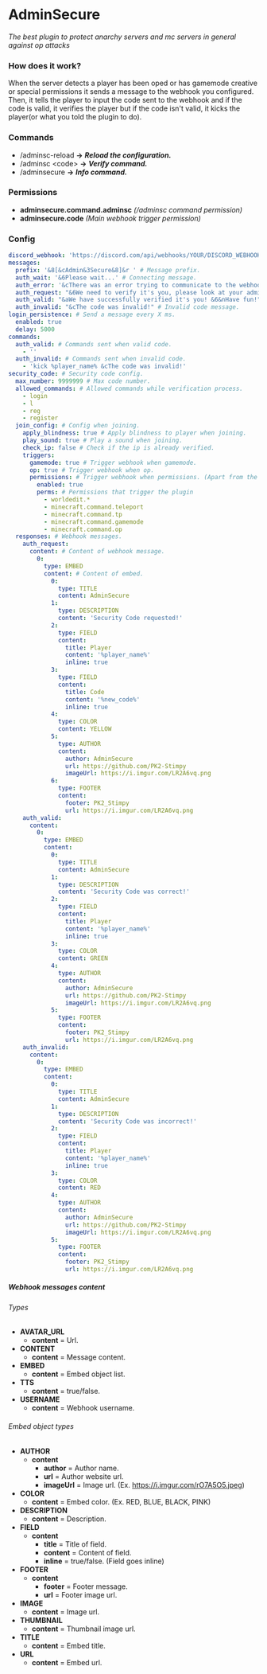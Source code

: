 # AdminSecure
_The best plugin to protect anarchy servers and mc servers in general against op attacks_

### How does it work?
When the server detects a player has been oped or has gamemode creative or special permissions it sends a message to the webhook you configured. Then, it tells the player to input the code sent to the webhook and if the code is valid, it verifies the player but if the code isn't valid, it kicks the player(or what you told the plugin to do).

### Commands
* /adminsc-reload **->** ***Reload the configuration.***
* /adminsc \<code> **->** ***Verify command.***
* /adminsecure **->** ***Info command.***

### Permissions
* **adminsecure.command.adminsc** *(/adminsc command permission)*
* **adminsecure.code** *(Main webhook trigger permission)*

### Config
```yaml
discord_webhook: 'https://discord.com/api/webhooks/YOUR/DISCORD_WEBHOOK_HERE' # Your discord webhook.
messages:
  prefix: '&8[&cAdmin&3Secure&8]&r ' # Message prefix.
  auth_wait: '&6Please wait...' # Connecting message.
  auth_error: '&cThere was an error trying to communicate to the webhook! Please rejoin or check config!' # Error message.
  auth_request: "&6We need to verify it's you, please look at your administration discord and put the following command &e/adminsc <code>" # Code request messsage.
  auth_valid: "&aWe have successfully verified it's you! &6&nHave fun!" # Valid code message.
  auth_invalid: "&cThe code was invalid!" # Invalid code message.
login_persistence: # Send a message every X ms.
  enabled: true
  delay: 5000
commands:
  auth_valid: # Commands sent when valid code.
    - ''
  auth_invalid: # Commands sent when invalid code.
    - 'kick %player_name% &cThe code was invalid!'
security_code: # Security code config.
  max_number: 9999999 # Max code number.
  allowed_commands: # Allowed commands while verification process.
    - login
    - l
    - reg
    - register
  join_config: # Config when joining.
    apply_blindness: true # Apply blindness to player when joining.
    play_sound: true # Play a sound when joining.
    check_ip: false # Check if the ip is already verified.
    triggers:
      gamemode: true # Trigger webhook when gamemode.
      op: true # Trigger webhook when op.
      permissions: # Trigger webhook when permissions. (Apart from the main one)
        enabled: true 
        perms: # Permissions that trigger the plugin
          - worldedit.*
          - minecraft.command.teleport
          - minecraft.command.tp
          - minecraft.command.gamemode
          - minecraft.command.op
  responses: # Webhook messages.
    auth_request:
      content: # Content of webhook message.
        0:
          type: EMBED
          content: # Content of embed.
            0:
              type: TITLE
              content: AdminSecure
            1:
              type: DESCRIPTION
              content: 'Security Code requested!'
            2:
              type: FIELD
              content:
                title: Player
                content: '%player_name%'
                inline: true
            3:
              type: FIELD
              content:
                title: Code
                content: '%new_code%'
                inline: true
            4:
              type: COLOR
              content: YELLOW
            5:
              type: AUTHOR
              content:
                author: AdminSecure
                url: https://github.com/PK2-Stimpy
                imageUrl: https://i.imgur.com/LR2A6vq.png
            6:
              type: FOOTER
              content:
                footer: PK2_Stimpy
                url: https://i.imgur.com/LR2A6vq.png
    auth_valid:
      content:
        0:
          type: EMBED
          content:
            0:
              type: TITLE
              content: AdminSecure
            1:
              type: DESCRIPTION
              content: 'Security Code was correct!'
            2:
              type: FIELD
              content:
                title: Player
                content: '%player_name%'
                inline: true
            3:
              type: COLOR
              content: GREEN
            4:
              type: AUTHOR
              content:
                author: AdminSecure
                url: https://github.com/PK2-Stimpy
                imageUrl: https://i.imgur.com/LR2A6vq.png
            5:
              type: FOOTER
              content:
                footer: PK2_Stimpy
                url: https://i.imgur.com/LR2A6vq.png
    auth_invalid:
      content:
        0:
          type: EMBED
          content:
            0:
              type: TITLE
              content: AdminSecure
            1:
              type: DESCRIPTION
              content: 'Security Code was incorrect!'
            2:
              type: FIELD
              content:
                title: Player
                content: '%player_name%'
                inline: true
            3:
              type: COLOR
              content: RED
            4:
              type: AUTHOR
              content:
                author: AdminSecure
                url: https://github.com/PK2-Stimpy
                imageUrl: https://i.imgur.com/LR2A6vq.png
            5:
              type: FOOTER
              content:
                footer: PK2_Stimpy
                url: https://i.imgur.com/LR2A6vq.png
```

##### Webhook messages content
###### Types
* **AVATAR_URL**
    * **content** = Url.
* **CONTENT**
    * **content** = Message content.
* **EMBED**
    * **content** = Embed object list.
* **TTS**
    * **content** = true/false.
* **USERNAME**
    * **content** = Webhook username.
###### Embed object types
* **AUTHOR**
    * **content**
        * **author** = Author name.
        * **url** = Author website url.
        * **imageUrl** = Image url. (Ex. https://i.imgur.com/rO7A5O5.jpeg)
* **COLOR**
    * **content** = Embed color. (Ex. RED, BLUE, BLACK, PINK)
* **DESCRIPTION**
    * **content** = Description.
* **FIELD**
    * **content**
        * **title** = Title of field.
        * **content** = Content of field.
        * **inline** = true/false. (Field goes inline)
* **FOOTER**
    * **content**
        * **footer** = Footer message.
        * **url** = Footer image url.
* **IMAGE**
    * **content** = Image url.
* **THUMBNAIL**
    * **content** = Thumbnail image url.
* **TITLE**
    * **content** = Embed title.
* **URL**
    * **content** = Embed url.